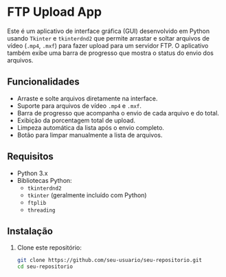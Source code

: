 # FTP Upload App

Este é um aplicativo de interface gráfica (GUI) desenvolvido em Python usando `Tkinter` e `tkinterdnd2` que permite arrastar e soltar arquivos de vídeo (`.mp4`, `.mxf`) para fazer upload para um servidor FTP. O aplicativo também exibe uma barra de progresso que mostra o status do envio dos arquivos.

## Funcionalidades

- Arraste e solte arquivos diretamente na interface.
- Suporte para arquivos de vídeo `.mp4` e `.mxf`.
- Barra de progresso que acompanha o envio de cada arquivo e do total.
- Exibição da porcentagem total de upload.
- Limpeza automática da lista após o envio completo.
- Botão para limpar manualmente a lista de arquivos.

## Requisitos

- Python 3.x
- Bibliotecas Python:
  - `tkinterdnd2`
  - `tkinter` (geralmente incluído com Python)
  - `ftplib`
  - `threading`

## Instalação

1. Clone este repositório:

   ```bash
   git clone https://github.com/seu-usuario/seu-repositorio.git
   cd seu-repositorio
